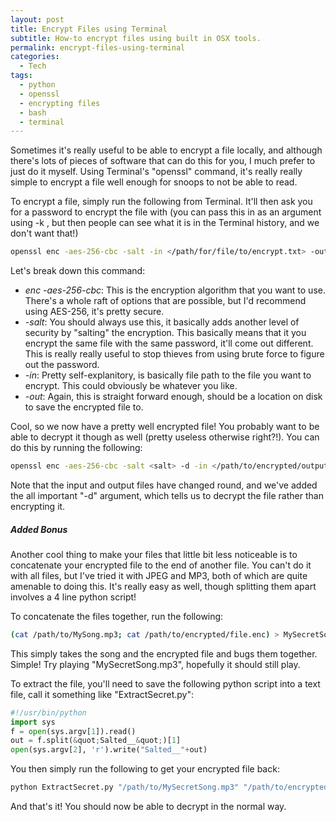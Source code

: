 ```yaml
---
layout: post
title: Encrypt Files using Terminal
subtitle: How-to encrypt files using built in OSX tools.
permalink: encrypt-files-using-terminal
categories:
  - Tech
tags:
  - python
  - openssl
  - encrypting files
  - bash
  - terminal
---
```


Sometimes it's really useful to be able to encrypt a file locally, and although
there's lots of pieces of software that can do this for you, I much prefer to
just do it myself. Using Terminal's "openssl" command, it's really really simple
to encrypt a file well enough for snoops to not be able to read.

<!--more-->

To encrypt a file, simply run the following from Terminal. It'll then ask you
for a password to encrypt the file with (you can pass this in as an argument
using -k <password>, but then people can see what it is in the Terminal history,
and we don't want that!)</password>

```bash
openssl enc -aes-256-cbc -salt -in </path/for/file/to/encrypt.txt> -out </path/to/encrypted/output.enc>
```

Let's break down this command:

- _enc -aes-256-cbc_: This is the encryption algorithm that you want to use.
  There's a whole raft of options that are possible, but I'd recommend using
  AES-256, it's pretty secure.
- _-salt_: You should always use this, it basically adds another level of
  security by "salting" the encryption. This basically means that it you encrypt
  the same file with the same password, it'll come out different. This is really
  really useful to stop thieves from using brute force to figure out the
  password.
- _-in_: Pretty self-explanitory, is basically file path to the file you want to
  encrypt. This could obviously be whatever you like.
- _-out_: Again, this is straight forward enough, should be a location on disk
  to save the encrypted file to.

Cool, so we now have a pretty well encrypted file! You probably want to be able
to decrypt it though as well (pretty useless otherwise right?!). You can do this
by running the following:

```bash
openssl enc -aes-256-cbc -salt <salt> -d -in </path/to/encrypted/output.enc> -out </path/to/decrypted/file.txt>
```

Note that the input and output files have changed round, and we've added the all
important "-d" argument, which tells us to decrypt the file rather than
encrypting it.

##### Added Bonus

Another cool thing to make your files that little bit less noticeable is to
concatenate your encrypted file to the end of another file. You can't do it with
all files, but I've tried it with JPEG and MP3, both of which are quite amenable
to doing this. It's really easy as well, though splitting them apart involves a
4 line python script!

To concatenate the files together, run the following:

```bash
(cat /path/to/MySong.mp3; cat /path/to/encrypted/file.enc) > MySecretSong.mp3
```

This simply takes the song and the encrypted file and bugs them together.
Simple! Try playing "MySecretSong.mp3", hopefully it should still play.

To extract the file, you'll need to save the following python script into a text
file, call it something like "ExtractSecret.py":

```python
#!/usr/bin/python
import sys
f = open(sys.argv[1]).read()
out = f.split(&quot;Salted__&quot;)[1]
open(sys.argv[2], 'r').write("Salted__"+out)
```

You then simply run the following to get your encrypted file back:

```bash
python ExtractSecret.py "/path/to/MySecretSong.mp3" "/path/to/encrypted/output.enc"
```

And that's it! You should now be able to decrypt in the normal way.

